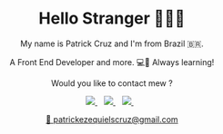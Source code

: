 
<h1 align='center'>
Hello Stranger 👨🏽‍💻
</h1>



<p align='center'>
My name is Patrick Cruz and I'm from Brazil 🇧🇷. 
</p>
<p align='center'>
A Front End Developer and more.   💻📱
Always learning!
</p>
<p align='center'>
Would you like to contact mew ? 
</p>


<p align='center'>
  
  <a href="https://patrickzequiel.github.io/resume">
    <img src="https://img.shields.io/badge/RESUME-%230A0A0A.svg?&style=for-the-badge&logo=dev-dot-to&logoColor=white" />    
  </a>&nbsp;&nbsp;
  <a href="https://www.linkedin.com/in/patrickzequiel/">
    <img src="https://img.shields.io/badge/linkedin-%230077B5.svg?&style=for-the-badge&logo=linkedin&logoColor=white" />
  </a>&nbsp;&nbsp;
  <a href="https://www.instagram.com/patrickzequiel">
    <img src="https://img.shields.io/badge/instagram-%23E4405F.svg?&style=for-the-badge&logo=instagram&logoColor=white" />        
  </a>&nbsp;&nbsp;
  
</p>

<p align='center'>
<a href='mailto:apatrickezequielscruz@gmail.com'>📧 patrickezequielscruz@gmail.com
</p>

</p>